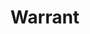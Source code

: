 ---
title: "Warrant"
summary: "Hair / Glam Metal band from Los Angeles, California . The band was formed in 1984. Current Line-Up Robert Mason: Vocals Erik Turner: Guitars Joey Allen: Guitars Jerry Dixon: Bass Steven Sweet: Drums Fomrer Members: Adam Shore: Vocals Jani Lane: Vocals, Guitars Josh Lewis: Guitar Rick Steier: Guitar Keri Kelli: Guitar Billy Morris: Guitar Jim Wright: Drums Max Asher: Drums James Kottak: Drums Bobby Borg: Drums Vik Foxx: Drums Danny Wagner: Drums Mike Fasano: Drums Kevin Pharis: Drums Dave White: Keyboards Scott Warren: Keyboards Danny Wagner: Keyboards Shawn Zavodney: Keyboards"
image: "warrant.jpg"
---